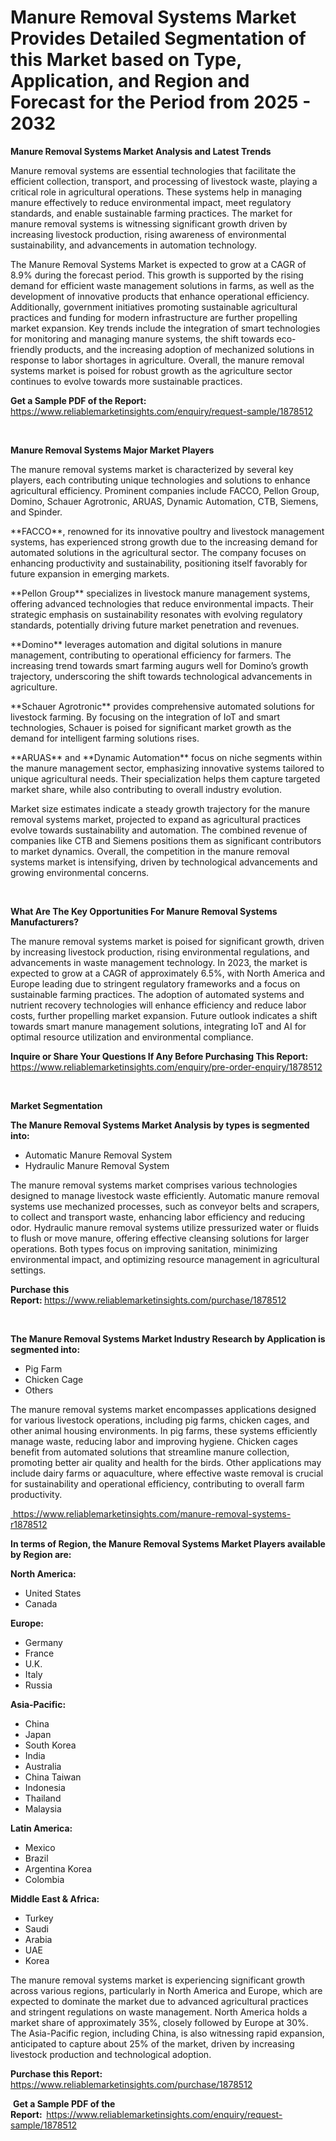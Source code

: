 <p><h1>Manure Removal Systems Market Provides Detailed Segmentation of this Market based on Type, Application, and Region and Forecast for the Period from 2025 - 2032</h1></p><p><strong>Manure Removal Systems Market Analysis and Latest Trends</strong></p>
<p><p>Manure removal systems are essential technologies that facilitate the efficient collection, transport, and processing of livestock waste, playing a critical role in agricultural operations. These systems help in managing manure effectively to reduce environmental impact, meet regulatory standards, and enable sustainable farming practices. The market for manure removal systems is witnessing significant growth driven by increasing livestock production, rising awareness of environmental sustainability, and advancements in automation technology.</p><p>The Manure Removal Systems Market is expected to grow at a CAGR of 8.9% during the forecast period. This growth is supported by the rising demand for efficient waste management solutions in farms, as well as the development of innovative products that enhance operational efficiency. Additionally, government initiatives promoting sustainable agricultural practices and funding for modern infrastructure are further propelling market expansion. Key trends include the integration of smart technologies for monitoring and managing manure systems, the shift towards eco-friendly products, and the increasing adoption of mechanized solutions in response to labor shortages in agriculture. Overall, the manure removal systems market is poised for robust growth as the agriculture sector continues to evolve towards more sustainable practices.</p></p>
<p><strong>Get a Sample PDF of the Report:&nbsp;</strong> <a href="https://www.reliablemarketinsights.com/enquiry/request-sample/1878512?utm_campaign=3571&utm_medium=2&utm_source=Github&utm_content=ia&utm_term=12042025&utm_id=manure-removal-systems">https://www.reliablemarketinsights.com/enquiry/request-sample/1878512</a></p>
<p>&nbsp;</p>
<p><strong>Manure Removal Systems Major Market Players</strong></p>
<p><p>The manure removal systems market is characterized by several key players, each contributing unique technologies and solutions to enhance agricultural efficiency. Prominent companies include FACCO, Pellon Group, Domino, Schauer Agrotronic, ARUAS, Dynamic Automation, CTB, Siemens, and Spinder.</p><p>**FACCO**, renowned for its innovative poultry and livestock management systems, has experienced strong growth due to the increasing demand for automated solutions in the agricultural sector. The company focuses on enhancing productivity and sustainability, positioning itself favorably for future expansion in emerging markets.</p><p>**Pellon Group** specializes in livestock manure management systems, offering advanced technologies that reduce environmental impacts. Their strategic emphasis on sustainability resonates with evolving regulatory standards, potentially driving future market penetration and revenues.</p><p>**Domino** leverages automation and digital solutions in manure management, contributing to operational efficiency for farmers. The increasing trend towards smart farming augurs well for Domino’s growth trajectory, underscoring the shift towards technological advancements in agriculture.</p><p>**Schauer Agrotronic** provides comprehensive automated solutions for livestock farming. By focusing on the integration of IoT and smart technologies, Schauer is poised for significant market growth as the demand for intelligent farming solutions rises.</p><p>**ARUAS** and **Dynamic Automation** focus on niche segments within the manure management sector, emphasizing innovative systems tailored to unique agricultural needs. Their specialization helps them capture targeted market share, while also contributing to overall industry evolution.</p><p>Market size estimates indicate a steady growth trajectory for the manure removal systems market, projected to expand as agricultural practices evolve towards sustainability and automation. The combined revenue of companies like CTB and Siemens positions them as significant contributors to market dynamics. Overall, the competition in the manure removal systems market is intensifying, driven by technological advancements and growing environmental concerns.</p></p>
<p>&nbsp;</p>
<p><strong>What Are The Key Opportunities For Manure Removal Systems Manufacturers?</strong></p>
<p><p>The manure removal systems market is poised for significant growth, driven by increasing livestock production, rising environmental regulations, and advancements in waste management technology. In 2023, the market is expected to grow at a CAGR of approximately 6.5%, with North America and Europe leading due to stringent regulatory frameworks and a focus on sustainable farming practices. The adoption of automated systems and nutrient recovery technologies will enhance efficiency and reduce labor costs, further propelling market expansion. Future outlook indicates a shift towards smart manure management solutions, integrating IoT and AI for optimal resource utilization and environmental compliance.</p></p>
<p><strong>Inquire or Share Your Questions If Any Before Purchasing This Report:</strong> <a href="https://www.reliablemarketinsights.com/enquiry/pre-order-enquiry/1878512?utm_campaign=3571&utm_medium=2&utm_source=Github&utm_content=ia&utm_term=12042025&utm_id=manure-removal-systems">https://www.reliablemarketinsights.com/enquiry/pre-order-enquiry/1878512</a></p>
<p>&nbsp;</p>
<p><strong>Market Segmentation</strong></p>
<p><strong>The Manure Removal Systems Market Analysis by types is segmented into:</strong></p>
<p><ul><li>Automatic Manure Removal System</li><li>Hydraulic Manure Removal System</li></ul></p>
<p><p>The manure removal systems market comprises various technologies designed to manage livestock waste efficiently. Automatic manure removal systems use mechanized processes, such as conveyor belts and scrapers, to collect and transport waste, enhancing labor efficiency and reducing odor. Hydraulic manure removal systems utilize pressurized water or fluids to flush or move manure, offering effective cleansing solutions for larger operations. Both types focus on improving sanitation, minimizing environmental impact, and optimizing resource management in agricultural settings.</p></p>
<p><strong>Purchase this Report:&nbsp;</strong><a href="https://www.reliablemarketinsights.com/purchase/1878512?utm_campaign=3571&utm_medium=2&utm_source=Github&utm_content=ia&utm_term=12042025&utm_id=manure-removal-systems">https://www.reliablemarketinsights.com/purchase/1878512</a></p>
<p>&nbsp;</p>
<p><strong>The Manure Removal Systems Market Industry Research by Application is segmented into:</strong></p>
<p><ul><li>Pig Farm</li><li>Chicken Cage</li><li>Others</li></ul></p>
<p><p>The manure removal systems market encompasses applications designed for various livestock operations, including pig farms, chicken cages, and other animal housing environments. In pig farms, these systems efficiently manage waste, reducing labor and improving hygiene. Chicken cages benefit from automated solutions that streamline manure collection, promoting better air quality and health for the birds. Other applications may include dairy farms or aquaculture, where effective waste removal is crucial for sustainability and operational efficiency, contributing to overall farm productivity.</p></p>
<p><a href="https://www.reliablemarketinsights.com/manure-removal-systems-r1878512?utm_campaign=3571&utm_medium=2&utm_source=Github&utm_content=ia&utm_term=12042025&utm_id=manure-removal-systems">&nbsp;https://www.reliablemarketinsights.com/manure-removal-systems-r1878512</a></p>
<p><strong>In terms of Region, the Manure Removal Systems Market Players available by Region are:</strong></p>
<p>
    <p> <strong> North America: </strong>
        <ul>
            <li>United States</li>
            <li>Canada</li>
        </ul>
        </p> 
    <p> <strong> Europe: </strong>
        <ul>
            <li>Germany</li>
            <li>France</li>
            <li>U.K.</li>
            <li>Italy</li>
            <li>Russia</li>
        </ul>
        </p> 
    <p> <strong> Asia-Pacific: </strong>
        <ul>
            <li>China</li>
            <li>Japan</li>
            <li>South Korea</li>
            <li>India</li>
            <li>Australia</li>
            <li>China Taiwan</li>
            <li>Indonesia</li>
            <li>Thailand</li>
            <li>Malaysia</li>
        </ul>
        </p> 
    <p> <strong> Latin America: </strong>
        <ul>
            <li>Mexico</li>
            <li>Brazil</li>
            <li>Argentina Korea</li>
            <li>Colombia</li>
        </ul>
        </p> 
    <p> <strong> Middle East & Africa: </strong>
        <ul>
            <li>Turkey</li>
            <li>Saudi</li>
            <li>Arabia</li>
            <li>UAE</li>
            <li>Korea</li>
        </ul>
    </p>
    </p>
<p><p>The manure removal systems market is experiencing significant growth across various regions, particularly in North America and Europe, which are expected to dominate the market due to advanced agricultural practices and stringent regulations on waste management. North America holds a market share of approximately 35%, closely followed by Europe at 30%. The Asia-Pacific region, including China, is also witnessing rapid expansion, anticipated to capture about 25% of the market, driven by increasing livestock production and technological adoption.</p></p>
<p><strong>Purchase this Report: </strong><a href="https://www.reliablemarketinsights.com/purchase/1878512?utm_campaign=3571&utm_medium=2&utm_source=Github&utm_content=ia&utm_term=12042025&utm_id=manure-removal-systems">https://www.reliablemarketinsights.com/purchase/1878512</a></p>
<p>&nbsp;<strong>Get a Sample PDF of the Report:&nbsp;&nbsp;</strong><a href="https://www.reliablemarketinsights.com/enquiry/request-sample/1878512?utm_campaign=3571&utm_medium=2&utm_source=Github&utm_content=ia&utm_term=12042025&utm_id=manure-removal-systems">https://www.reliablemarketinsights.com/enquiry/request-sample/1878512</a></p>
<p><strong></strong></p>
<p><p></p><p></p><p></p></p>